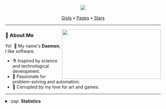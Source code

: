 <!-- Github Profile Readme -->

<!-- Banner -->

<div align="center">
<a href="#"><img src="assets/start.gif"/></a>

<a href="https://gist.github.com/daephx" target="_blank" rel="noopener noreferrer">Gists</a>
•&nbsp;<a href="https://daephx.github.io" target="_blank" rel="noopener noreferrer">Pages</a>
•&nbsp;<a href="https://github.com/daephx/stars" target="_blank" rel="noopener noreferrer">Stars</a>

</div>

<hr>

<!-- Introduction -->

<img align=right height="160px" width="320px" src="assets/delete.gif"/>

### :space_invader: About Me

Yo! &nbsp;:wave: My name's **Daemon**, I like software.

- :alembic: Inspired by science and technological development.
- :heartbeat: Passionate for problem-solving and automation.
- :anger: Corrupted by my love for art and games.

<hr>

<!-- Statistics -->

<details>

<summary>
:zap:&nbsp;<strong>Statistics</strong>
</summary>

<div align=center>
<br>
<a href="#"><img height="245px" src="https://raw.githubusercontent.com/daephx/github-stats/output/generated/overview.svg"/></a>
<a href="#"><img height="245px" src="https://raw.githubusercontent.com/daephx/github-stats/output/generated/languages.svg"/></a>
</div>

</details>
